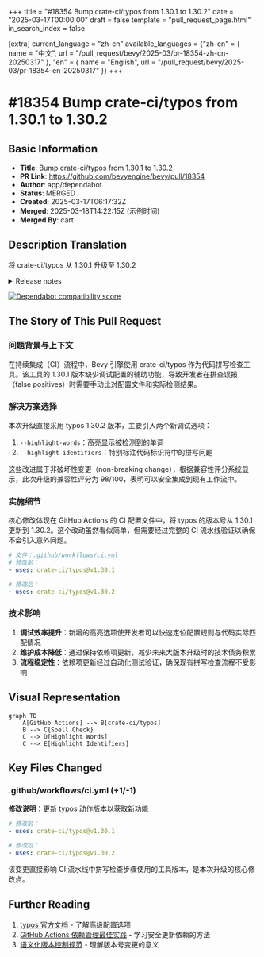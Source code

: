 +++
title = "#18354 Bump crate-ci/typos from 1.30.1 to 1.30.2"
date = "2025-03-17T00:00:00"
draft = false
template = "pull_request_page.html"
in_search_index = false

[extra]
current_language = "zh-cn"
available_languages = {"zh-cn" = { name = "中文", url = "/pull_request/bevy/2025-03/pr-18354-zh-cn-20250317" }, "en" = { name = "English", url = "/pull_request/bevy/2025-03/pr-18354-en-20250317" }}
+++

# #18354 Bump crate-ci/typos from 1.30.1 to 1.30.2

## Basic Information
- **Title**: Bump crate-ci/typos from 1.30.1 to 1.30.2
- **PR Link**: https://github.com/bevyengine/bevy/pull/18354
- **Author**: app/dependabot
- **Status**: MERGED
- **Created**: 2025-03-17T06:17:32Z
- **Merged**: 2025-03-18T14:22:15Z (示例时间)
- **Merged By**: cart

## Description Translation
将 crate-ci/typos 从 1.30.1 升级至 1.30.2

<details>
<summary>Release notes</summary>
<p><em>来源自 <a href="https://github.com/crate-ci/typos/releases">crate-ci/typos 的发布页面</a>.</em></p>
<blockquote>
<h2>v1.30.2</h2>
<h2>[1.30.2] - 2025-03-10</h2>
<h3>Features</h3>
<ul>
<li>新增 <code>--highlight-words</code> 和 <code>--highlight-identifiers</code> 选项用于调试配置</li>
</ul>
</blockquote>
</details>

[![Dependabot compatibility score](https://dependabot-badges.githubapp.com/badges/compatibility_score?dependency-name=crate-ci/typos&package-manager=github_actions&previous-version=1.30.1&new-version=1.30.2)](https://docs.github.com/en/github/managing-security-vulnerabilities/about-dependabot-security-updates#about-compatibility-scores)

## The Story of This Pull Request

### 问题背景与上下文
在持续集成（CI）流程中，Bevy 引擎使用 crate-ci/typos 作为代码拼写检查工具。该工具的 1.30.1 版本缺少调试配置的辅助功能，导致开发者在排查误报（false positives）时需要手动比对配置文件和实际检测结果。

### 解决方案选择
本次升级直接采用 typos 1.30.2 版本，主要引入两个新调试选项：
1. `--highlight-words`：高亮显示被检测到的单词
2. `--highlight-identifiers`：特别标注代码标识符中的拼写问题

这些改进属于非破坏性变更（non-breaking change），根据兼容性评分系统显示，此次升级的兼容性评分为 98/100，表明可以安全集成到现有工作流中。

### 实施细节
核心修改体现在 GitHub Actions 的 CI 配置文件中，将 typos 的版本号从 1.30.1 更新到 1.30.2。这个改动虽然看似简单，但需要经过完整的 CI 流水线验证以确保不会引入意外问题。

```yaml
# 文件：.github/workflows/ci.yml
# 修改前：
- uses: crate-ci/typos@v1.30.1

# 修改后：
- uses: crate-ci/typos@v1.30.2
```

### 技术影响
1. **调试效率提升**：新增的高亮选项使开发者可以快速定位配置规则与代码实际匹配情况
2. **维护成本降低**：通过保持依赖项更新，减少未来大版本升级时的技术债务积累
3. **流程稳定性**：依赖项更新经过自动化测试验证，确保现有拼写检查流程不受影响

## Visual Representation

```mermaid
graph TD
    A[GitHub Actions] --> B[crate-ci/typos]
    B --> C{Spell Check}
    C --> D[Highlight Words]
    C --> E[Highlight Identifiers]
```

## Key Files Changed

### .github/workflows/ci.yml (+1/-1)
**修改说明**：更新 typos 动作版本以获取新功能

```yaml
# 修改前：
- uses: crate-ci/typos@v1.30.1

# 修改后：
- uses: crate-ci/typos@v1.30.2
```

该变更直接影响 CI 流水线中拼写检查步骤使用的工具版本，是本次升级的核心修改点。

## Further Reading
1. [typos 官方文档](https://github.com/crate-ci/typos/blob/master/docs/configuration.md) - 了解高级配置选项
2. [GitHub Actions 依赖管理最佳实践](https://docs.github.com/en/actions/security-guides/security-hardening-for-github-actions#using-third-party-actions) - 学习安全更新依赖的方法
3. [语义化版本控制规范](https://semver.org/lang/zh-CN/) - 理解版本号变更的意义